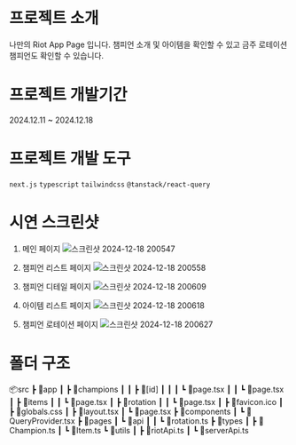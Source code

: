 # 프로젝트 소개
나만의 Riot App Page 입니다. 챔피언 소개 및 아이템을 확인할 수 있고 금주 로테이션 챔피언도 확인할 수 있습니다.

# 프로젝트 개발기간
2024.12.11 ~ 2024.12.18

# 프로젝트 개발 도구
`next.js` `typescript` `tailwindcss` `@tanstack/react-query` 

# 시연 스크린샷

1. 메인 페이지
![스크린샷 2024-12-18 200547](https://github.com/user-attachments/assets/21fef2bd-9b09-405f-ab10-b2633efbc3e9)

2. 챔피언 리스트 페이지
![스크린샷 2024-12-18 200558](https://github.com/user-attachments/assets/ba7cc852-eccd-4946-9a52-6ea734d5b3e1)

3. 챔피언 디테일 페이지
![스크린샷 2024-12-18 200609](https://github.com/user-attachments/assets/f07214ae-cd08-4a68-8c02-3e3e60cdfae5)

4. 아이템 리스트 페이지
![스크린샷 2024-12-18 200618](https://github.com/user-attachments/assets/40245fd2-8646-4844-a896-9bb838781a64)

5. 챔피언 로테이션 페이지
![스크린샷 2024-12-18 200627](https://github.com/user-attachments/assets/182818e1-cce4-4f01-9a2c-c01a9a638fde)

# 폴더 구조
📦src
 ┣ 📂app
 ┃ ┣ 📂champions
 ┃ ┃ ┣ 📂[id]
 ┃ ┃ ┃ ┗ 📜page.tsx
 ┃ ┃ ┗ 📜page.tsx
 ┃ ┣ 📂items
 ┃ ┃ ┗ 📜page.tsx
 ┃ ┣ 📂rotation
 ┃ ┃ ┗ 📜page.tsx
 ┃ ┣ 📜favicon.ico
 ┃ ┣ 📜globals.css
 ┃ ┣ 📜layout.tsx
 ┃ ┗ 📜page.tsx
 ┣ 📂components
 ┃ ┗ 📜QueryProvider.tsx
 ┣ 📂pages
 ┃ ┗ 📂api
 ┃ ┃ ┗ 📜rotation.ts
 ┣ 📂types
 ┃ ┣ 📜Champion.ts
 ┃ ┗ 📜Item.ts
 ┗ 📂utils
 ┃ ┣ 📜riotApi.ts
 ┃ ┗ 📜serverApi.ts
